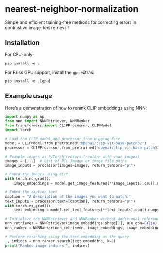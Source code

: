 # nearest-neighbor-normalization
Simple and efficient training-free methods for correcting errors in contrastive image-text retrieval!


## Installation

For CPU-only:
```
pip install -e .
```

For Faiss GPU support, install the `gpu` extras:
```
pip install -e .[gpu]
```


## Example usage

Here's a demonstration of how to rerank CLIP embeddings using NNN:

```python
import numpy as np
from nnn import NNNRetriever, NNNRanker
from transformers import CLIPProcessor, CLIPModel
import torch

# Load the CLIP model and processor from Hugging Face
model = CLIPModel.from_pretrained("openai/clip-vit-base-patch32")
processor = CLIPProcessor.from_pretrained("openai/clip-vit-base-patch32")

# Example images as PyTorch tensors (replace with your images)
images = [...]  # List of PIL Images or image file paths
image_inputs = processor(images=images, return_tensors="pt")

# Embed the images using CLIP
with torch.no_grad():
    image_embeddings = model.get_image_features(**image_inputs).cpu().numpy()

# Embed the caption text
caption = "A description of the images you want to match."
text_inputs = processor(text=[caption], return_tensors="pt")
with torch.no_grad():
    text_embedding = model.get_text_features(**text_inputs).cpu().numpy()

# Initialize the NNNRetriever and NNNRanker without additional reference points
nnn_retriever = NNNRetriever(image_embeddings.shape[1], use_gpu=False)  # Adjust dimensions if needed
nnn_ranker = NNNRanker(nnn_retriever, image_embeddings, image_embeddings, alternate_ks=2, batch_size=5, alternate_weight=0.75)

# Perform reranking using the text embedding as the query
_, indices = nnn_ranker.search(text_embedding, k=1)
print("Ranked image indices:", indices)
```

